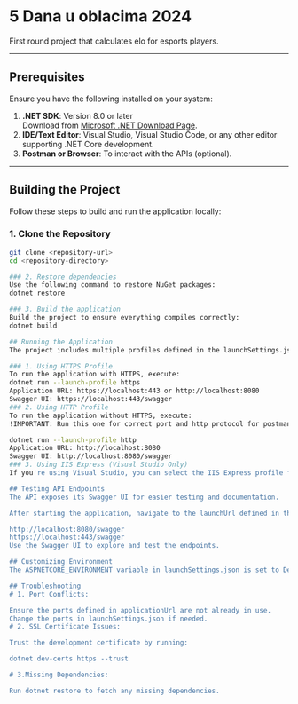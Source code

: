 # 5 Dana u oblacima 2024

First round project that calculates elo for esports players.

---

## Prerequisites

Ensure you have the following installed on your system:

1. **.NET SDK**: Version 8.0 or later  
   Download from [Microsoft .NET Download Page](https://dotnet.microsoft.com/download).
2. **IDE/Text Editor**: Visual Studio, Visual Studio Code, or any other editor supporting .NET Core development.
3. **Postman or Browser**: To interact with the APIs (optional).

---

## Building the Project

Follow these steps to build and run the application locally:

### 1. Clone the Repository
```bash
git clone <repository-url>
cd <repository-directory>

### 2. Restore dependencies
Use the following command to restore NuGet packages:
dotnet restore

### 3. Build the application
Build the project to ensure everything compiles correctly:
dotnet build

## Running the Application
The project includes multiple profiles defined in the launchSettings.json file. You can run the application in different configurations.

### 1. Using HTTPS Profile
To run the application with HTTPS, execute:
dotnet run --launch-profile https
Application URL: https://localhost:443 or http://localhost:8080
Swagger UI: https://localhost:443/swagger
### 2. Using HTTP Profile
To run the application without HTTPS, execute:
!IMPORTANT: Run this one for correct port and http protocol for postman tests

dotnet run --launch-profile http
Application URL: http://localhost:8080
Swagger UI: http://localhost:8080/swagger
### 3. Using IIS Express (Visual Studio Only)
If you're using Visual Studio, you can select the IIS Express profile from the debug dropdown and run the application directly.

## Testing API Endpoints
The API exposes its Swagger UI for easier testing and documentation.

After starting the application, navigate to the launchUrl defined in the selected profile. For example:

http://localhost:8080/swagger
https://localhost:443/swagger
Use the Swagger UI to explore and test the endpoints.

## Customizing Environment
The ASPNETCORE_ENVIRONMENT variable in launchSettings.json is set to Development by default. You can change it to other environments (e.g., Production) if required.

## Troubleshooting
# 1. Port Conflicts:

Ensure the ports defined in applicationUrl are not already in use.
Change the ports in launchSettings.json if needed.
# 2. SSL Certificate Issues:

Trust the development certificate by running:

dotnet dev-certs https --trust

# 3.Missing Dependencies:

Run dotnet restore to fetch any missing dependencies.